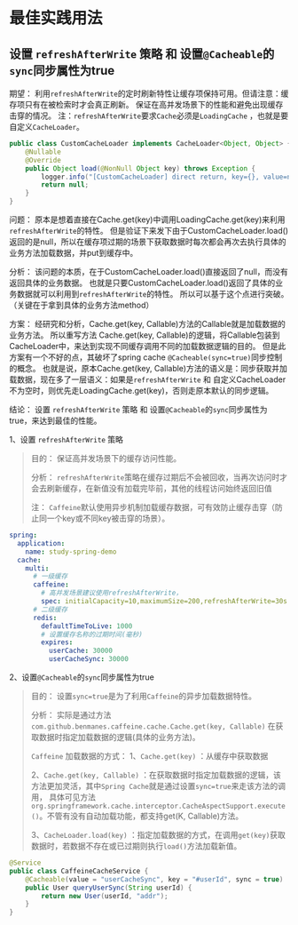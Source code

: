 # 最佳实践用法
## 设置 `refreshAfterWrite` 策略 和 设置`@Cacheable`的`sync`同步属性为true
期望：
利用`refreshAfterWrite`的定时刷新特性让缓存项保持可用。但请注意：缓存项只有在被检索时才会真正刷新。
保证在高并发场景下的性能和避免出现缓存击穿的情况。
注：`refreshAfterWrite`要求`Cache`必须是`LoadingCache` ，也就是要自定义`CacheLoader`。
```java
public class CustomCacheLoader implements CacheLoader<Object, Object> {
    @Nullable
    @Override
    public Object load(@NonNull Object key) throws Exception {
        logger.info("[CustomCacheLoader] direct return, key={}, value=null", key);
        return null;
    }
}
```

问题：
原本是想着直接在Cache.get(key)中调用LoadingCache.get(key)来利用`refreshAfterWrite`的特性。
但是验证下来发下由于CustomCacheLoader.load()返回的是null，所以在缓存项过期的场景下获取数据时每次都会再次去执行具体的业务方法加载数据，并put到缓存中。

分析：
该问题的本质，在于CustomCacheLoader.load()直接返回了null，而没有返回具体的业务数据。
也就是只要CustomCacheLoader.load()返回了具体的业务数据就可以利用到`refreshAfterWrite`的特性。
所以可以基于这个点进行突破。（关键在于拿到具体的业务方法method）

方案：
经研究和分析，Cache.get(key, Callable)方法的Callable就是加载数据的业务方法。
所以重写方法 Cache.get(key, Callable)的逻辑，将Callable包装到CacheLoader中，来达到实现不同缓存调用不同的加载数据逻辑的目的。
但是此方案有一个不好的点，其破坏了spring cache `@Cacheable(sync=true)`同步控制的概念。
也就是说，原本Cache.get(key, Callable)方法的语义是：同步获取并加载数据，现在多了一层语义：如果是`refreshAfterWrite` 和 自定义CacheLoader 不为空时，则优先走LoadingCache.get(key)，否则走原本默认的同步逻辑。

结论：
设置 `refreshAfterWrite` 策略 和 设置`@Cacheable`的`sync`同步属性为true，来达到最佳的性能。


1、设置 `refreshAfterWrite` 策略
> 目的：
> 保证高并发场景下的缓存访问性能。
>
> 分析：
> `refreshAfterWrite`策略在缓存过期后不会被回收，当再次访问时才会去刷新缓存，在新值没有加载完毕前，其他的线程访问始终返回旧值
> 
> 注：
> `Caffeine`默认使用异步机制加载缓存数据，可有效防止缓存击穿（防止同一个key或不同key被击穿的场景）。

```yaml
spring:
  application:
    name: study-spring-demo
  cache:
    multi:
      # 一级缓存
      caffeine:
        # 高并发场景建议使用refreshAfterWrite，
        spec: initialCapacity=10,maximumSize=200,refreshAfterWrite=30s
      # 二级缓存
      redis:
        defaultTimeToLive: 1000
        # 设置缓存名称的过期时间(毫秒)
        expires:
          userCache: 30000
          userCacheSync: 30000
```

2、设置`@Cacheable`的`sync`同步属性为true
> 目的：
> 设置`sync=true`是为了利用`Caffeine`的异步加载数据特性。
>
> 分析：
> 实际是通过方法 `com.github.benmanes.caffeine.cache.Cache.get(key, Callable)` 在获取数据时指定加载数据的逻辑(具体的业务方法)。
> 
> `Caffeine` 加载数据的方式：
> 1、`Cache.get(key)` ：从缓存中获取数据
>
> 2、`Cache.get(key, Callable)` ：在获取数据时指定加载数据的逻辑，该方法更加灵活，其中`Spring Cache`就是通过设置`sync=true`来走该方法的调用，
> 具体可见方法 `org.springframework.cache.interceptor.CacheAspectSupport.execute()`。不管有没有自动加载功能，都支持get(K, Callable<V>)方法。
> 
> 3、`CacheLoader.load(key)` ：指定加载数据的方式，在调用`get(key)`获取数据时，若数据不存在或已过期则执行`load()`方法加载新值。
>
> 

```java
@Service
public class CaffeineCacheService {
    @Cacheable(value = "userCacheSync", key = "#userId", sync = true)
    public User queryUserSync(String userId) {
        return new User(userId, "addr");
    }
}
```